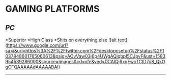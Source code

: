 # GAMING PLATFORMS
## ***PC***
*Superior 
*High Class
*Shits on everything else
![alt text] (https://www.google.com/url?sa=i&url=https%3A%2F%2Ftwitter.com%2Fdesktopcsetup%2Fstatus%2F1037848601765060613&psig=AOvVaw03j6p4UWgAQiqbpI5CJpvF&ust=1583954539286000&source=images&cd=vfe&ved=0CAIQjRxqFwoTCID7o8_QkOgCFQAAAAAdAAAAABAI)

-------------------------

